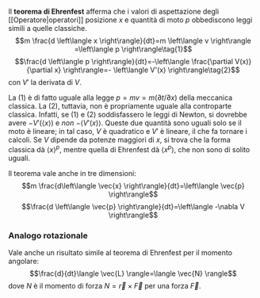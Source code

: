 Il **teorema di Ehrenfest** afferma che i valori di aspettazione degli [[Operatore|operatori]] posizione $x$ e quantità di moto $p$ obbediscono leggi simili a quelle classiche.
$$m \frac{d \left\langle x \right\rangle}{dt}=m \left\langle v \right\rangle =\left\langle p \right\rangle\tag{1}$$
$$\frac{d \left\langle p \right\rangle}{dt}=-\left\langle \frac{\partial V(x)}{\partial x} \right\rangle=- \left\langle V'(x) \right\rangle\tag{2}$$
con $V'$ la derivata di $V$.

La $(1)$ è di fatto uguale alla legge $p=mv=m (\partial t/\partial x)$ della meccanica classica. La $(2)$, tuttavia, non è propriamente uguale alla controparte classica. Infatti, se $(1)$ e $(2)$ soddisfassero le leggi di Newton, si dovrebbe avere $-V'(\left\langle x \right\rangle)$ e *non* $-\left\langle V'(x) \right\rangle$. Queste due quantità sono uguali solo se il moto è lineare; in tal caso, $V$ è quadratico e $V'$ è lineare, il che fa tornare i calcoli. Se $V$ dipende da potenze maggiori di $x$, si trova che la forma classica dà $\left\langle x \right\rangle^{p}$, mentre quella di Ehrenfest dà $\left\langle x^{p} \right\rangle$, che non sono di solito uguali.

Il teorema vale anche in tre dimensioni:
$$m \frac{d\left\langle \vec{x} \right\rangle}{dt}=\left\langle \vec{p} \right\rangle$$
$$\frac{d \left\langle \vec{p} \right\rangle}{dt}=\left\langle -\nabla V \right\rangle$$
### Analogo rotazionale
Vale anche un risultato simile al teorema di Ehrenfest per il momento angolare:
$$\frac{d}{dt}\langle \vec{L} \rangle=\langle \vec{N} \rangle$$
dove $N$ è il momento di forza $N = \vec{r}\times \vec{F}$ per una forza $\vec{F}$.